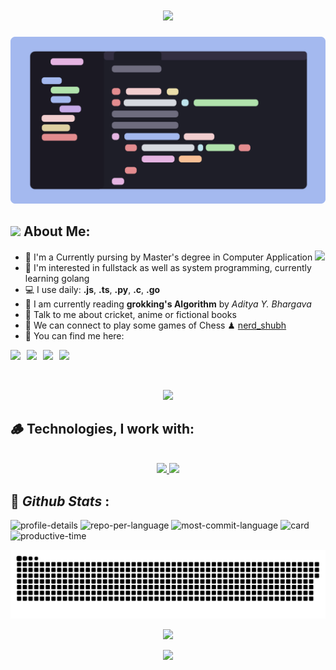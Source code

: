 <h1 align="center">
    <img src="https://readme-typing-svg.herokuapp.com/?font=Fira+Code&size=35&center=true&vCenter=true&color=f38ba8&width=500&height=70&duration=4000&lines=Hi+There!+👋;+I'm+Shubham+Giri!;" />
</h1>

<div align="center">
    <img src="/banner.png" />
</div>

## <img src="https://github.com/TheDudeThatCode/TheDudeThatCode/blob/master/Assets/Developer.gif" width="45" /> About Me:

- 🏦 I'm a Currently pursing by Master's degree in Computer Application
  <img src="https://media.giphy.com/media/WUlplcMpOCEmTGBtBW/giphy.gif" width="30">
- 📝 I'm interested in fullstack as well as system programming, currently learning golang
- 💻 I use daily: **.js**, **.ts**, **.py**, **.c**, **.go**
- 📖 I am currently reading **grokking's Algorithm** by _Aditya Y. Bhargava_
- 💬 Talk to me about cricket, anime or fictional books
- 👯 We can connect to play some games of Chess ♟ <a href="https://www.chess.com/member/nerd_shubh">nerd_shubh</a>
- 🌱 You can find me here:

<p align="center" style="display: flex; gap: 10px;">
  <a href="https://instagram.com/shubhamm1215">
    <img src="https://img.shields.io/badge/shubhamm1215-%23DDB6F2.svg?style=for-the-badge&color=DDB6F2&label=instagram&labelColor=363a4f&logo=Instagram&logoColor=cad3f5">
  </a>
  <a href="https://x.com/codin_nerd">
    <img src="https://img.shields.io/badge/codin_nerd-%23B4BEFE.svg?style=for-the-badge&color=B4BEFE&label=x.com&labelColor=363a4f&logo=x&logoColor=cad3f5">
  </a>
  <a href="https://github.com/xshubhamg">
    <img src="https://img.shields.io/badge/xshubhamg-%2312100E.svg?style=for-the-badge&color=A6E3A1&label=github&labelColor=363a4f&logo=GitHub&logoColor=cad3f5">
  </a>
    <a href="mailto:shubhammgiri3@gmail.com">
    <img src="https://img.shields.io/badge/shubham-%23EA4335.svg?style=for-the-badge&color=FAB387&label=gmail&labelColor=363a4f&logo=Gmail&logoColor=cad3f5">
    </a>
</p>

<br/>
<p align="center">
    <img src="https://raw.githubusercontent.com/catppuccin/catppuccin/main/assets/palette/macchiato.png"/>
</p>

## 🪵 Technologies, I work with:

<br />

<div align="center">
    <a href="https://skillicons.dev">
        <img src="https://skillicons.dev/icons?i=javascript,typescript,c,lua,python,css,go,markdown,nodejs"/>
        <img src="https://skillicons.dev/icons?i=react,nextjs,tailwind,neovim,git,vscode,bash,arch,bun,vite"/>
    </a>
</div>

## 📜 _Github Stats_ :

![profile-details](http://github-profile-summary-cards.vercel.app/api/cards/profile-details?username=xshubhamg&theme=rose_pine)
![repo-per-language](http://github-profile-summary-cards.vercel.app/api/cards/repos-per-language?username=xshubhamg&theme=rose_pine)
![most-commit-language](http://github-profile-summary-cards.vercel.app/api/cards/most-commit-language?username=xshubhamg&theme=rose_pine)
![card](http://github-profile-summary-cards.vercel.app/api/cards/stats?username=xshubhamg&theme=rose_pine)
![productive-time](http://github-profile-summary-cards.vercel.app/api/cards/productive-time?username=xshubhamg&theme=rose_pine&utcOffset=8)

<picture>
  <source media="(prefers-color-scheme: dark)" srcset="https://raw.githubusercontent.com/xshubhamg/xshubhamg/output/github-snake-dark.svg" />
  <source media="(prefers-color-scheme: light)" srcset="https://raw.githubusercontent.com/xshubhamg/xshubhamg/output/github-snake.svg" />
  <img alt="github-snake" src="https://raw.githubusercontent.com/xshubhamg/xshubhamg/output/github-snake.svg" />
</picture>

<p align="center">
	<img src="https://raw.githubusercontent.com/catppuccin/catppuccin/main/assets/footers/gray0_ctp_on_line.svg?sanitize=true" />
</p>

<p align="center">
	<a href="https://github.com/xshubhamg/xshubhamg/LICENSE"><img src="https://img.shields.io/static/v1.svg?style=for-the-badge&label=License&message=MIT&logoColor=d9e0ee&colorA=363a4f&colorB=b7bdf8"/></a>
</p>
